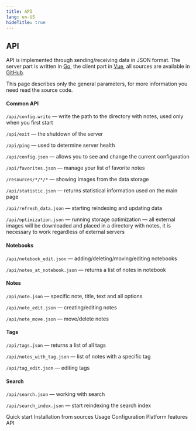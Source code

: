 ```yaml
---
title: API
lang: en-US
hideTitle: true
---
```


<div class="row">
<div class="col-12 col-md-8 order-2 order-md-1">

## API


API is implemented through sending/receiving data in JSON format. The server part is written in [Go](https://golang.org/), the client part in [Vue](https://vuejs.org/), all sources are available in [GitHub](https://github.com/NightMan-1/QVNote).

This page describes only the general parameters, for more information you need read the source code.

#### Common API

```/api/config.write``` <span class="ml-1 mr-1">—</span> write the path to the directory with notes, used only when you first start

```/api/exit``` <span class="ml-1 mr-1">—</span> the shutdown of the server

```/api/ping``` <span class="ml-1 mr-1">—</span> used to determine server health

```/api/config.json``` <span class="ml-1 mr-1">—</span> allows you to see and change the current configuration

```/api/favorites.json``` <span class="ml-1 mr-1">—</span> manage your list of favorite notes

```/resources/*/*/*``` <span class="ml-1 mr-1">—</span> showing images from the data storage

```/api/statistic.json``` <span class="ml-1 mr-1">—</span> returns statistical information used on the main page

```/api/refresh_data.json``` <span class="ml-1 mr-1">—</span> starting reindexing and updating data

```/api/optimization.json``` <span class="ml-1 mr-1">—</span> running storage optimization <span class="ml-1 mr-1">—</span> all external images will be downloaded and placed in a directory with notes, it is necessary to work regardless of external servers

#### Notebooks

```/api/notebook_edit.json``` <span class="ml-1 mr-1">—</span> adding/deleting/moving/editing notebooks

```/api/notes_at_notebook.json``` <span class="ml-1 mr-1">—</span> returns a list of notes in notebook


#### Notes

```/api/note.json``` <span class="ml-1 mr-1">—</span> specific note, title, text and all options

```/api/note_edit.json``` <span class="ml-1 mr-1">—</span> creating/editing notes

```/api/note_move.json``` <span class="ml-1 mr-1">—</span> move/delete notes


#### Tags

```/api/tags.json``` <span class="ml-1 mr-1">—</span> returns a list of all tags

```/api/notes_with_tag.json``` <span class="ml-1 mr-1">—</span> list of notes with a specific tag

```/api/tag_edit.json``` <span class="ml-1 mr-1">—</span> editing tags


#### Search

```/api/search.json``` <span class="ml-1 mr-1">—</span> working with search

```/api/search_index.json``` <span class="ml-1 mr-1">—</span> start reindexing the search index






</div>
<div class="col-12 col-md-4 order-1 order-md-2 mb-4 mb-sm-0">
<div class="list-group" style="position: sticky; top: 1rem;">
  <router-link to="/docs/" class="list-group-item list-group-item-action">Quick start</router-link>
  <router-link to="/docs/sources.html" class="list-group-item list-group-item-action">Installation from sources</router-link>
  <router-link to="/docs/usage.html" class="list-group-item list-group-item-action">Usage</router-link>
  <router-link to="/docs/configuration.html" class="list-group-item list-group-item-action">Configuration</router-link>
  <router-link to="/docs/platform_features.html" class="list-group-item list-group-item-action">Platform features</router-link>
  <router-link to="/docs/api.html" class="list-group-item list-group-item-action active">API</router-link>
</div>
</div>


</div>